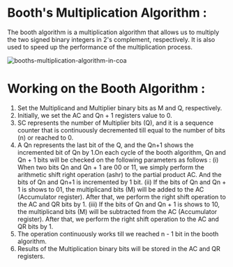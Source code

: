 # Booth's Multiplication Algorithm : 
The booth algorithm is a multiplication algorithm that allows us to multiply the two signed binary integers in 2's complement, respectively. It is also used to speed up the performance of the multiplication process.

![booths-multiplication-algorithm-in-coa](https://user-images.githubusercontent.com/87819222/197015866-176c4653-af4f-4e0f-96cd-e7e0a8f404cf.png)

# Working on the Booth Algorithm : 
1. Set the Multiplicand and Multiplier binary bits as M and Q, respectively.
2. Initially, we set the AC and Qn + 1 registers value to 0.
3. SC represents the number of Multiplier bits (Q), and it is a sequence counter that is continuously decremented till equal to the number of bits (n) or reached to 0.
4. A Qn represents the last bit of the Q, and the Qn+1 shows the incremented bit of Qn by 1.On each cycle of the booth algorithm, Qn and Qn + 1 bits will be checked on the following parameters as follows : 
	 (i) When two bits Qn and Qn + 1 are 00 or 11, we simply perform the arithmetic shift right operation (ashr) to the partial product AC. And the bits of Qn and Qn+1 is incremented by 1 bit.
	(ii) If the bits of Qn and Qn + 1 is shows to 01, the multiplicand bits (M) will be added to the AC (Accumulator register). After that, we perform the right shift operation to the AC and QR bits by 1.
   (iii) If the bits of Qn and Qn + 1 is shows to 10, the multiplicand bits (M) will be subtracted from the AC (Accumulator register). After that, we perform the right shift operation to the AC and QR bits by 1.
6. The operation continuously works till we reached n - 1 bit in the booth algorithm.
7. Results of the Multiplication binary bits will be stored in the AC and QR registers.
